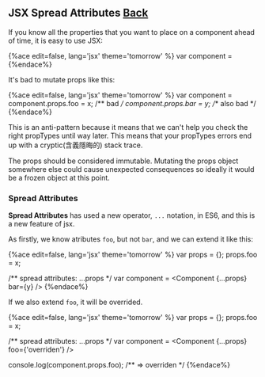 ## JSX Spread Attributes [Back](./../react.md)

If you know all the properties that you want to place on a component ahead of time, it is easy to use JSX:

{%ace edit=false, lang='jsx' theme='tomorrow' %}
var component = <Component foo={x} bar={y} />
{%endace%}

It's bad to mutate props like this:

{%ace edit=false, lang='jsx' theme='tomorrow' %}
var component = <Component />
component.props.foo = x;    /** bad */
component.props.bar = y;    /** also bad */
{%endace%}

This is an anti-pattern because it means that we can't help you check the right propTypes until way later. This means that your propTypes errors end up with a cryptic(含義隱晦的) stack trace.

The props should be considered immutable. Mutating the props object somewhere else could cause unexpected consequences so ideally it would be a frozen object at this point.

### Spread Attributes

**Spread Attributes** has used a new operator, `...` notation, in ES6, and this is a new feature of jsx.

As firstly, we know atributes `foo`, but not `bar`, and we can extend it like this:

{%ace edit=false, lang='jsx' theme='tomorrow' %}
var props = {};
props.foo = x;

/** spread attributes: ...props */
var component = <Component {...props} bar={y} />
{%endace%}

If we also extend `foo`, it will be overrided.

{%ace edit=false, lang='jsx' theme='tomorrow' %}
var props = {};
props.foo = x;

/** spread attributes: ...props */
var component = <Component {...props} foo={'overriden'} />

console.log(component.props.foo);   /** => overriden */
{%endace%}



